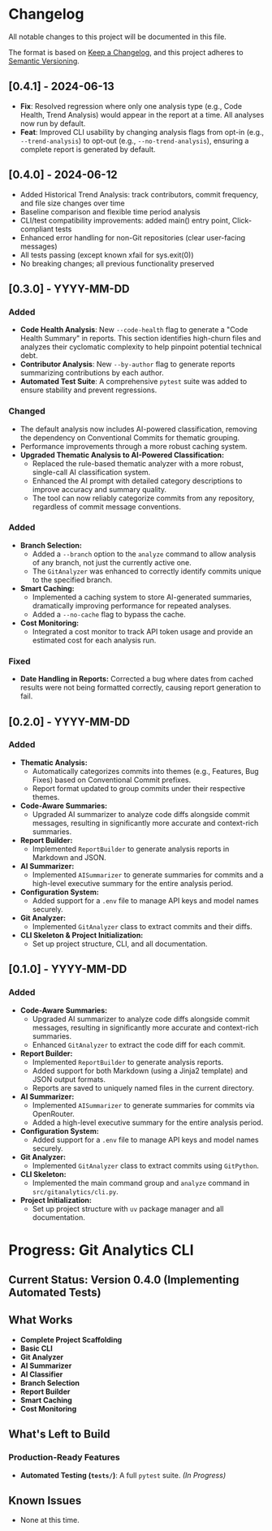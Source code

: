 # Changelog

All notable changes to this project will be documented in this file.

The format is based on [Keep a Changelog](https://keepachangelog.com/en/1.0.0/),
and this project adheres to [Semantic Versioning](https://semver.org/spec/v2.0.0.html).

## [0.4.1] - 2024-06-13
- **Fix**: Resolved regression where only one analysis type (e.g., Code Health, Trend Analysis) would appear in the report at a time. All analyses now run by default.
- **Feat**: Improved CLI usability by changing analysis flags from opt-in (e.g., `--trend-analysis`) to opt-out (e.g., `--no-trend-analysis`), ensuring a complete report is generated by default.

## [0.4.0] - 2024-06-12
- Added Historical Trend Analysis: track contributors, commit frequency, and file size changes over time
- Baseline comparison and flexible time period analysis
- CLI/test compatibility improvements: added main() entry point, Click-compliant tests
- Enhanced error handling for non-Git repositories (clear user-facing messages)
- All tests passing (except known xfail for sys.exit(0))
- No breaking changes; all previous functionality preserved

## [0.3.0] - YYYY-MM-DD

### Added
- **Code Health Analysis**: New `--code-health` flag to generate a "Code Health Summary" in reports. This section identifies high-churn files and analyzes their cyclomatic complexity to help pinpoint potential technical debt.
- **Contributor Analysis**: New `--by-author` flag to generate reports summarizing contributions by each author.
- **Automated Test Suite**: A comprehensive `pytest` suite was added to ensure stability and prevent regressions.

### Changed
- The default analysis now includes AI-powered classification, removing the dependency on Conventional Commits for thematic grouping.
- Performance improvements through a more robust caching system.
- **Upgraded Thematic Analysis to AI-Powered Classification:**
  - Replaced the rule-based thematic analyzer with a more robust, single-call AI classification system.
  - Enhanced the AI prompt with detailed category descriptions to improve accuracy and summary quality.
  - The tool can now reliably categorize commits from any repository, regardless of commit message conventions.

### Added
- **Branch Selection:**
  - Added a `--branch` option to the `analyze` command to allow analysis of any branch, not just the currently active one.
  - The `GitAnalyzer` was enhanced to correctly identify commits unique to the specified branch.
- **Smart Caching:**
  - Implemented a caching system to store AI-generated summaries, dramatically improving performance for repeated analyses.
  - Added a `--no-cache` flag to bypass the cache.
- **Cost Monitoring:**
  - Integrated a cost monitor to track API token usage and provide an estimated cost for each analysis run.

### Fixed
- **Date Handling in Reports:** Corrected a bug where dates from cached results were not being formatted correctly, causing report generation to fail.

## [0.2.0] - YYYY-MM-DD

### Added
- **Thematic Analysis:**
  - Automatically categorizes commits into themes (e.g., Features, Bug Fixes) based on Conventional Commit prefixes.
  - Report format updated to group commits under their respective themes.
- **Code-Aware Summaries:**
  - Upgraded AI summarizer to analyze code diffs alongside commit messages, resulting in significantly more accurate and context-rich summaries.
- **Report Builder:**
  - Implemented `ReportBuilder` to generate analysis reports in Markdown and JSON.
- **AI Summarizer:**
  - Implemented `AISummarizer` to generate summaries for commits and a high-level executive summary for the entire analysis period.
- **Configuration System:**
  - Added support for a `.env` file to manage API keys and model names securely.
- **Git Analyzer:**
  - Implemented `GitAnalyzer` class to extract commits and their diffs.
- **CLI Skeleton & Project Initialization:**
  - Set up project structure, CLI, and all documentation.

## [0.1.0] - YYYY-MM-DD

### Added
- **Code-Aware Summaries:**
  - Upgraded AI summarizer to analyze code diffs alongside commit messages, resulting in significantly more accurate and context-rich summaries.
  - Enhanced `GitAnalyzer` to extract the code diff for each commit.
- **Report Builder:**
  - Implemented `ReportBuilder` to generate analysis reports.
  - Added support for both Markdown (using a Jinja2 template) and JSON output formats.
  - Reports are saved to uniquely named files in the current directory.
- **AI Summarizer:**
  - Implemented `AISummarizer` to generate summaries for commits via OpenRouter.
  - Added a high-level executive summary for the entire analysis period.
- **Configuration System:**
  - Added support for a `.env` file to manage API keys and model names securely.
- **Git Analyzer:**
  - Implemented `GitAnalyzer` class to extract commits using `GitPython`.
- **CLI Skeleton:**
  - Implemented the main command group and `analyze` command in `src/gitanalytics/cli.py`.
- **Project Initialization:**
  - Set up project structure with `uv` package manager and all documentation.

# Progress: Git Analytics CLI

## Current Status: Version 0.4.0 (Implementing Automated Tests)

## What Works
- **Complete Project Scaffolding**
- **Basic CLI**
- **Git Analyzer**
- **AI Summarizer**
- **AI Classifier**
- **Branch Selection**
- **Report Builder**
- **Smart Caching**
- **Cost Monitoring**

## What's Left to Build
### Production-Ready Features
- **Automated Testing (`tests/`)**: A full `pytest` suite. *(In Progress)*

## Known Issues
- None at this time.